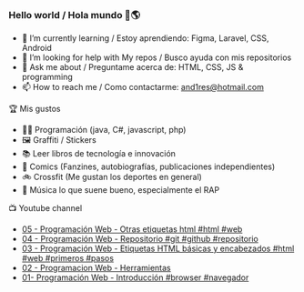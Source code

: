 ### Hello world / Hola mundo 👋🌎

<!--
**xaca/xaca** is a ✨ _special_ ✨ repository because its `README.md` (this file) appears on your GitHub profile.

Here are some ideas to get you started:
-->

- 🌱 I’m currently learning / Estoy aprendiendo: Figma, Laravel, CSS, Android
- 🤔 I’m looking for help with My repos / Busco ayuda con mis repositorios
- 💬 Ask me about / Preguntame acerca de: HTML, CSS, JS & programming 
- 📫 How to reach me / Como contactarme: and1res@hotmail.com

🏆 Mis gustos
- 👨‍💻 Programación (java, C#, javascript, php)
- 🖼️ Graffiti / Stickers
- 📚 Leer libros de tecnología e innovación
- 💢 Comics (Fanzines, autobiografías, publicaciones independientes)
- 🚲 Crossfit (Me gustan los deportes en general)
- 🎤 Música lo que suene bueno, especialmente el RAP
<!--
📝 Frases
- "I only smile in the dark, I only smile when it's complicated" Raybiez
- "De lo que ves créete la mitad de lo que no ves no te creas nada" Kase O
-->
📺 Youtube channel
<!-- BLOG-POST-LIST:START -->
- [05 - Programación Web - Otras etiquetas html #html #web](https://www.youtube.com/watch?v=E2Pzgps2Hh4)
- [04 - Programación Web - Repositorio #git #github #repositorio](https://www.youtube.com/watch?v=2-SakP04bB4)
- [03 - Programación Web - Etiquetas HTML básicas y  encabezados #html #web #primeros #pasos](https://www.youtube.com/watch?v=eyqMj1EqYLA)
- [02 - Programacion Web - Herramientas](https://www.youtube.com/watch?v=76e86qZdBUM)
- [01- Programación Web - Introducción #browser #navegador](https://www.youtube.com/watch?v=rRQhyUIHm50)
<!-- BLOG-POST-LIST:END -->
